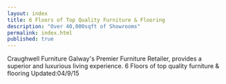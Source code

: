 ```yaml
---
layout: index
title: 6 Floors of Top Quality Furniture & Flooring
description: "Over 40,000sqft of Showrooms"
permalink: index.html
published: true
---
```



Craughwell Furniture Galway's Premier Furniture Retailer,  provides a superior and luxurious living experience.  6 Floors of top quality furniture & flooring
Updated:04/9/15
